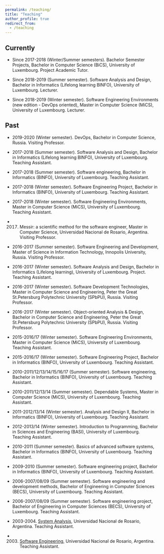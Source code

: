 ```yaml
---
permalink: /teaching/
title: "Teaching"
author_profile: true
redirect_from: 
  - /teaching
---
```


##  Currently 

* Since 2017-2018 (Winter/Summer semesters). Bachelor Semester Projects, Bachelor in Computer Science (BiCS), University of Luxembourg. Project Academic Tutor.

* Since 2018-2019 (Summer semester). Software Analysis and Design, Bachelor in Informatics (Lifelong learning BINFO), University of Luxembourg. Lecturer.
  
* Since 2018-2019 (Winter semester). Software Engineering Environments (new edition - DevOps oriented), Master in Computer Science (MiCS), University of Luxembourg. Lecturer.




##  Past 

* 2019-2020 (Winter semester). DevOps, Bachelor in Computer Science, Russia. Visiting Professor.

* 2017-2018 (Summer semester). Software Analysis and Design, Bachelor in Informatics (Lifelong learning BINFO), University of Luxembourg. Teaching Assistant.
  
* 2017-2018 (Summer semester). Software engineering, Bachelor in Informatics (BINFO), University of Luxembourg. Teaching Assistant.

* 2017-2018 (Winter semester). Software Engineering Project, Bachelor in Informatics (BINFO), University of Luxembourg. Teaching Assistant.

* 2017-2018 (Winter semester). Software Engineering Environments, Master in Computer Science (MiCS), University of Luxembourg. Teaching Assistant.


* 2017. Messir: a scientific method for the software engineer, Master in Computer Science, Universidad Nacional de Rosario, Argentina. Visiting Professor.

* 2016-2017 (Summer semester). Software Engineering and Development, Master of Science in Information Technology, Innopolis University, Russia. Visiting Professor.

* 2016-2017 (Winter semester). Software Analysis and Design, Bachelor in Informatics (Lifelong learning), University of Luxembourg. Project. Teaching Assistant.

* 2016-2017 (Winter semester). Software Development Technologies, Master in Computer Science and Engineering, Peter the Great St.Petersburg Polytechnic University (SPbPU), Russia. Visiting Professor.


* 2016-2017 (Winter semester). Object-oriented Analysis & Design, Bachelor in Computer Science and Engineering, Peter the Great St.Petersburg Polytechnic University (SPbPU), Russia. Visiting Professor.

* 2015-2016/17 (Winter semester). Software Engineering Environments, Master in Computer Science (MiCS), University of Luxembourg. Teaching Assistant.


* 2015-2016/17 (Winter semester). Software Engineering Project, Bachelor in Informatics (BINFO), University of Luxembourg. Teaching Assistant.

* 2010-2011/12/13/14/15/16/17 (Summer semester). Software engineering, Bachelor in Informatics (BINFO), University of Luxembourg. Teaching Assistant.


* 2010-2011/12/13/14 (Summer semester). Dependable Systems, Master in Computer Science (MiCS), University of Luxembourg. Teaching Assistant.


* 2011-2012/13/14 (Winter semester). Analysis and Design II, Bachelor in Informatics (BINFO), University of Luxembourg. Teaching Assistant.

* 2012-2013/14 (Winter semester). Introduction to Programming, Bachelor in Sciences and Engineering (BASI), University of Luxembourg. Teaching Assistant.


* 2010-2011 (Summer semester). Basics of advanced software systems, Bachelor in Informatics (BINFO), University of Luxembourg. Teaching Assistant.

* 2009-2010 (Summer semester). Software engineering project, Bachelor in Informatics (BINFO), University of Luxembourg. Teaching Assistant.


* 2006-2007/08/09 (Summer semester). Software engineering and development methods, Bachelor of Engineering in Computer Sciences (BECS), University of Luxembourg. Teaching Assistant.

* 2006-2007/08/09 (Summer semester). Software engineering project, Bachelor of Engineering in Computer Sciences (BECS), University of Luxembourg. Teaching Assistant.

* 2003-2004. [System Analysis](www.fceia.unr.edu.ar/asist/), Universidad Nacional de Rosario, Argentina. Teaching Assistant.

* 2003. [Software Engineering](https://www.fceia.unr.edu.ar/ingsoft/), Universidad Nacional de Rosario, Argentina. Teaching Assistant.
